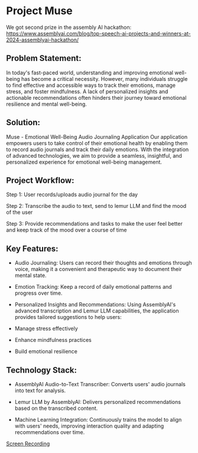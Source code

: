 # Project Muse

We got second prize in the assembly AI hackathon: https://www.assemblyai.com/blog/top-speech-ai-projects-and-winners-at-2024-assemblyai-hackathon/

## Problem Statement:

In today's fast-paced world, understanding and improving emotional well-being has become a critical necessity. However, many individuals struggle to find effective and accessible ways to track their emotions, manage stress, and foster mindfulness. A lack of personalized insights and actionable recommendations often hinders their journey toward emotional resilience and mental well-being.

## Solution:

Muse - Emotional Well-Being Audio Journaling Application Our application empowers users to take control of their emotional health by enabling them to record audio journals and track their daily emotions. With the integration of advanced technologies, we aim to provide a seamless, insightful, and personalized experience for emotional well-being management.

## Project Workflow:

Step 1: User records/uploads audio journal for the day

Step 2: Transcribe the audio to text, send to lemur LLM and find the mood of the user

Step 3: Provide recommendations and tasks to make the user feel better and keep track of the mood over a course of time

## Key Features:

- Audio Journaling: Users can record their thoughts and emotions through voice, making it a convenient and therapeutic way to document their mental state.

- Emotion Tracking: Keep a record of daily emotional patterns and progress over time.

- Personalized Insights and Recommendations: Using AssemblyAI's advanced transcription and Lemur LLM capabilities, the application provides tailored suggestions to help users:

- Manage stress effectively

- Enhance mindfulness practices

- Build emotional resilience

## Technology Stack:

- AssemblyAI Audio-to-Text Transcriber: Converts users' audio journals into text for analysis.

- Lemur LLM by AssemblyAI: Delivers personalized recommendations based on the transcribed content.

- Machine Learning Integration: Continuously trains the model to align with users' needs, improving interaction quality and adapting recommendations over time.




[Screen Recording](https://github.com/user-attachments/assets/f4a353f9-70b1-4b5d-823e-db4c807f9d81)

